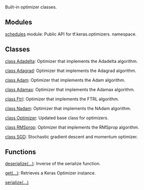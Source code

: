 Built-in optimizer classes.
## Modules
[schedules](https://tensorflow.google.cn/api_docs/python/tf/keras/optimizers/schedules) module: Public API for tf.keras.optimizers. namespace.

## Classes
[class Adadelta](https://tensorflow.google.cn/api_docs/python/tf/keras/optimizers/Adadelta): Optimizer that implements the Adadelta algorithm.

[class Adagrad](https://tensorflow.google.cn/api_docs/python/tf/keras/optimizers/Adagrad): Optimizer that implements the Adagrad algorithm.

[class Adam](https://tensorflow.google.cn/api_docs/python/tf/keras/optimizers/Adam): Optimizer that implements the Adam algorithm.

[class Adamax](https://tensorflow.google.cn/api_docs/python/tf/keras/optimizers/Adamax): Optimizer that implements the Adamax algorithm.

[class Ftrl](https://tensorflow.google.cn/api_docs/python/tf/keras/optimizers/Ftrl): Optimizer that implements the FTRL algorithm.

[class Nadam](https://tensorflow.google.cn/api_docs/python/tf/keras/optimizers/Nadam): Optimizer that implements the NAdam algorithm.

[class Optimizer](https://tensorflow.google.cn/api_docs/python/tf/keras/optimizers/Optimizer): Updated base class for optimizers.

[class RMSprop](https://tensorflow.google.cn/api_docs/python/tf/keras/optimizers/RMSprop): Optimizer that implements the RMSprop algorithm.

[class SGD](https://tensorflow.google.cn/api_docs/python/tf/keras/optimizers/SGD): Stochastic gradient descent and momentum optimizer.

## Functions
[deserialize(...)](https://tensorflow.google.cn/api_docs/python/tf/keras/optimizers/deserialize): Inverse of the serialize function.

[get(...)](https://tensorflow.google.cn/api_docs/python/tf/keras/optimizers/get): Retrieves a Keras Optimizer instance.

[serialize(...)](https://tensorflow.google.cn/api_docs/python/tf/keras/optimizers/serialize)

